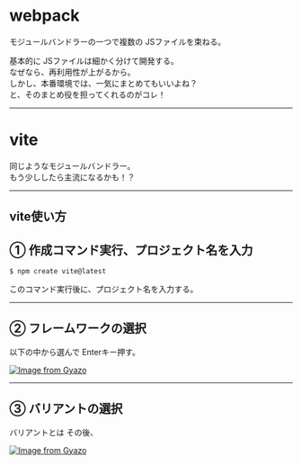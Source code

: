 # webpack
モジュールバンドラーの一つで複数の JSファイルを束ねる。

基本的に JSファイルは細かく分けて開発する。  
なぜなら、再利用性が上がるから。  
しかし、本番環境では、一気にまとめてもいいよね？  
と、そのまとめ役を担ってくれるのがコレ！
***

# vite
同じようなモジュールバンドラー。  
もう少ししたら主流になるかも！？
***

## vite使い方
## ① 作成コマンド実行、プロジェクト名を入力
~~~
$ npm create vite@latest
~~~
このコマンド実行後に、プロジェクト名を入力する。
***

## ② フレームワークの選択
以下の中から選んで Enterキー押す。

[![Image from Gyazo](https://i.gyazo.com/1154852bc0921444301b9382b8147303.png)](https://gyazo.com/1154852bc0921444301b9382b8147303)
***

## ③ バリアントの選択
バリアントとは
その後、

[![Image from Gyazo](https://i.gyazo.com/9aaf3e77b0f1f172c34b97193bbcd6bd.png)](https://gyazo.com/9aaf3e77b0f1f172c34b97193bbcd6bd)


